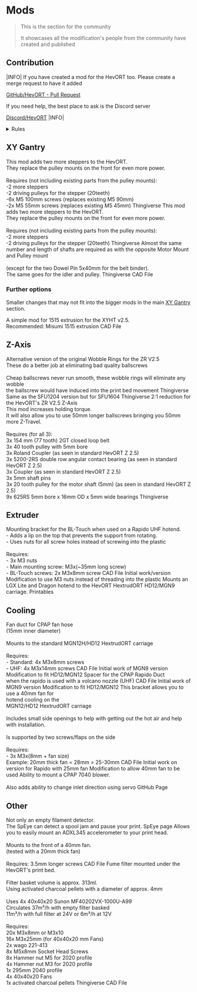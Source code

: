 # Mods

> This is the section for the community
>
> It showcases all the modification's people from the community have created and published

## Contribution

|INFO|
If you have created a mod for the HevORT too.
Please create a merge request to have it added

[GitHub/HevORT - Pull Request](https://github.com/MirageC79/HevORT/pulls)

If you need help, the best place to ask is the Discord server

[Discord/HevORT](https://discord.gg/nCYRQAZPWV)
|INFO|

<details>
<summary>Rules</summary>

<div class="mod-contribution-rules-container">

[contribution-rules](../../mod-contribution-rules.md ':include')

</div>
</details>

## XY Gantry

<grid>
  <item title="EvoMoto HD12 AWD" image="docs/assets/images/mods/evomoto_awd_hd12.png">
    <description slot="description">
      This mod adds two more steppers to the HevORT.
      <br>They replace the pulley mounts on the front for even more power.
      <br><br>Requires (not including existing parts from the pulley mounts):
      <br>-2 more steppers
      <br>-2 driving pulleys for the stepper (20teeth)
      <br>-6x M5 100mm screws (replaces existing M5 90mm)
      <br>-2x M5 55mm screws (replaces existing M5 45mm)
    </description>
    <buttons slot="buttons">
      <item-button url="https://www.thingiverse.com/thing:5171980">Thingiverse</item-button>
    </buttons>
    <credits slot="credits">
      <credit name="EvoMoto"/>
    </credits>
  </item>
  <item title="EvoMoto STD/HT AWD" image="docs/assets/images/mods/evomoto_awd_std-ht.png">
    <description slot="description">
      This mod adds two more steppers to the HevORT.
      <br>They replace the pulley mounts on the front for even more power.
      <br><br>Requires (not including existing parts from the pulley mounts):
      <br>-2 more steppers
      <br>-2 driving pulleys for the stepper (20teeth)
    </description>
    <buttons slot="buttons">
      <item-button url="https://www.thingiverse.com/thing:4815859">Thingiverse</item-button>
    </buttons>
    <credits slot="credits">
      <credit name="EvoMoto"/>
    </credits>
  </item>
  <item title="Hans Hanson HD12 AWD" image="docs/assets/images/mods/hans-hanson_awd_hd12.jpg">
    <description slot="description">
      Almost the same number and length of shafts are required as with the opposite Motor Mount and Pulley mount
      <br><br>(except for the two Dowel Pin 5x40mm for the belt binder).
      <br>The same goes for the idler and pulley.
    </description>
    <buttons slot="buttons">
      <item-button url="https://www.thingiverse.com/thing:4946002">Thingiverse</item-button>
      <item-button url="https://a360.co/3lwUEMv">CAD File</item-button>
    </buttons>
    <credits slot="credits">
      <credit name="Hans Hanson"/>
    </credits>
  </item>
</grid>

### Further options
Smaller changes that may not fit into the bigger mods in the main [XY Gantry](#xy-gantry) section.

<grid>
  <item title="XYHT v2.5 1515 extrusions" image="docs/assets/images/mods/rockzo_xyht_1515_extrusion_mod.png">
    <description slot="description">
      A simple mod for 1515 extrusion for the XYHT v2.5.
      <br>Recommended: Misumi 1515 extrusion
    </description>
    <buttons slot="buttons">
      <item-button url="files/Mods/rockzo_xyht_1515_extrusion_mod.step">CAD File</item-button>
    </buttons>
    <credits slot="credits">
      <credit name="Rockzo"/>
    </credits>
  </item>
</grid>

## Z-Axis

<grid>
  <item title="Wobble Rings for SFU1204" image="docs/assets/images/mods/evomoto_sfu1204_wobble_rings.jpg">
    <description slot="description">
      Alternative version of the original Wobble Rings for the ZR V2.5
      <br>These do a better job at eliminating bad quality ballscrews
      <br><br>Cheap ballscrews never run smooth, these wobble rings will eliminate any wobble
      <br>the ballscrew would have induced into the print bed movement
    </description>
    <buttons slot="buttons">
      <item-button url="https://www.thingiverse.com/thing:4781610">Thingiverse</item-button>
    </buttons>
    <credits slot="credits">
      <credit name="EvoMoto"/>
    </credits>
  </item>
  <item title="Wobble Rings for SFU1604" image="docs/assets/images/mods/evomoto_sfu1604_wobble_rings.png">
    <description slot="description">
      Same as the SFU1204 version but for SFU1604
    </description>
    <buttons slot="buttons">
      <item-button url="https://www.thingiverse.com/thing:4785945">Thingiverse</item-button>
    </buttons>
    <credits slot="credits">
      <credit name="EvoMoto"/>
    </credits>
  </item>
  <item title="Z-Axis 2:1 reduction" image="docs/assets/images/mods/m3nt8l_z-axis_reduction.jpg">
    <description slot="description">
      2:1 reduction for the HevORT's ZR V2.5 Z-Axis
      <br>This mod increases holding torque.
      <br>It will also allow you to use 50mm longer ballscrews bringing you 50mm more Z-Travel.
      <br><br>Requires (for all 3):
      <br>3x 154 mm (77 tooth) 2GT closed loop belt
      <br>3x 40 tooth pulley with 5mm bore
      <br>3x Roland Coupler (as seen in standard HevORT Z 2.5)
      <br>3x 5200-2RS double row angular contact bearing (as seen in standard HevORT Z 2.5)
      <br>3x Coupler (as seen in standard HevORT Z 2.5)
      <br>3x 5mm shaft pins
      <br>3x 20 tooth pulley for the motor shaft (5mm) (as seen in standard HevORT Z 2.5)
      <br>9x 625RS 5mm bore x 16mm OD x 5mm wide bearings
    </description>
    <buttons slot="buttons">
      <item-button url="https://www.thingiverse.com/thing:4880007">Thingiverse</item-button>
    </buttons>
    <credits slot="credits">
      <credit name="M3NT8L"/>
    </credits>
  </item>
</grid>


## Extruder

<grid>
  <item title="BL-Touch Rapido UHF Hotend bracket"
        image="https://hevort-mods.donnerplays.de/docs/assets/images/BL_Touch_Rapido_Hotend_UHF_Bracket.png">
    <description slot="description">
      Mounting bracket for the BL-Touch when used on a Rapido UHF hotend.
      <br>- Adds a lip on the top that prevents the support from rotating.
      <br>- Uses nuts for all screw holes instead of screwing into the plastic
      <br><br>Requires:
      <br>- 3x M3 nuts
      <br>- Main mounting screw: M3x(~35mm long screw)
      <br>- BL-Touch screws: 2x M3x8mm screw
    </description>
    <buttons slot="buttons">
      <item-button icon="fa fa-download"
                   url="https://hevort-mods.donnerplays.de/cad/BL_Touch_Rapido_Hotend_UHF_Bracket.step">CAD File
      </item-button>
    </buttons>
    <credits slot="credits">
      <credit name="MirageC">Initial work/version</credit>
      <credit name="DonnerPlays">Modification to use M3 nuts instead of threading into the plastic</credit>
    </credits>
  </item>
  <item title="LGX Lite HextrudORT Carriage Mount (HD12/MGN9)"
        image="docs/assets/images/mods/serbitar_lgx-lite_hextrudort_carriage.webp">
    <description slot="description">
      Mounts an LGX Lite and Dragon hotend to the HevORT HextrudORT HD12/MGN9 carriage.
    </description>
    <buttons slot="buttons">
      <item-button url="https://www.printables.com/de/model/151944-hevort-lgx-lite-hextrudort-carriage-mount-hd12mgn9">Printables</item-button>
    </buttons>
    <credits slot="credits">
      <credit name="Serbitar"/>
    </credits>
  </item>
</grid>

## Cooling

<grid>
  <item title="HD12/MGN12 CPAP Rapido Duct" image="https://hevort-mods.donnerplays.de/docs/assets/images/HD12_MGN12_Rapido_Duct.png">
    <description slot="description">
      Fan duct for CPAP fan hose
      <br>(15mm inner diameter)
      <br><br>Mounts to the standard MGN12H/HD12 HextrudORT carriage
      <br><br>Requires:
      <br>- Standard: 4x M3x8mm screws
      <br>- UHF: 4x M3x14mm screws
    </description>
    <buttons slot="buttons">
      <item-button icon="fa fa-download" url="https://hevort-mods.donnerplays.de/cad/HD12_MGN12_Rapido_Duct.step">CAD
        File
      </item-button>
    </buttons>
    <credits slot="credits">
      <credit name="MirageC">Initial work of MGN9 version</credit>
      <credit name="DonnerPlays">Modification to fit HD12/MGN12</credit>
    </credits>
  </item>
  <item title="HD12/MGN12H Rapido UHF Spacer"
        image="https://hevort-mods.donnerplays.de/docs/assets/images/HD12_MGN12_Rapido_UHF_Spacer.png">
    <description slot="description">
      Spacer for the CPAP Rapido Duct
      <br>when the rapido is used with a volcano nozzle (UHF)
    </description>
    <buttons slot="buttons">
      <item-button icon="fa fa-download" url="https://hevort-mods.donnerplays.de/cad/HD12_MGN12_Rapido_UHF_Spacer.step">
        CAD File
      </item-button>
    </buttons>
    <credits slot="credits">
      <credit name="MirageC">Initial work of MGN9 version</credit>
      <credit name="DonnerPlays">Modification to fit HD12/MGN12</credit>
    </credits>
  </item>
  <item title="HD12/MGN12 40mm fan mount (tested with Rapido hotend)"
        image="https://hevort-mods.donnerplays.de/docs/assets/images/MGN12_HD12_Rapido_Fan_Shroud_40mm.png">
    <description slot="description">
      This bracket allows you to use a 40mm fan for
      <br>hotend cooling on the
      <br>MGN12/HD12 HextrudORT carriage
      <br><br>Includes small side openings to help with getting out the hot air and help with installation.
      <br><br>Is supported by two screws/flaps on the side
      <br><br>Requires:
      <br>- 3x M3x(8mm + fan size)
      <br>Example: 20mm thick fan = 28mm = 25-30mm
    </description>
    <buttons slot="buttons">
      <item-button icon="fa fa-download"
                   url="https://hevort-mods.donnerplays.de/cad/MGN12_HD12_Rapido_Fan_Shroud_40mm.step">CAD File
      </item-button>
    </buttons>
    <credits slot="credits">
      <credit name="MirageC">Initial work on version for Rapido with 25mm fan</credit>
      <credit name="DonnerPlays">Modification to allow 40mm fan to be used</credit>
    </credits>
  </item>
  <item title="CPAP 7040 part cooling solution" image="https://hevort-mods.donnerplays.de/docs/assets/images/cpap_7040_solution/main.png">
    <description slot="description">
      Ability to mount a CPAP 7040 blower.
      <br><br>
      Also adds ability to change inlet direction using servo
    </description>
    <buttons slot="buttons">
      <item-button url="https://hevort-mods.donnerplays.de/#/pages/mods/cpap_7040_solution.md">GitHub Page</item-button>
    </buttons>
  </item>
</grid>

## Other

<grid>
  <item title="SpEye" image="docs/assets/images/mods/spy-eye/spy-eye-printed.jpg">
    <description slot="description">
      Not only an empty filament detector.
      <br>The SpEye can detect a spool jam and pause your print.
    </description>
    <buttons slot="buttons">
      <item-button url="#/pages/mods/spy-eye.md">SpEye page</item-button>
    </buttons>
    <credits slot="credits">
      <credit name="MirageC"/>
    </credits>
  </item>
  <item title="ADXL345 mounting bracket on 40mm fan"
        image="https://hevort-mods.donnerplays.de/docs/assets/images/ADXL345_40mm_Fan_Mount.png">
    <description slot="description">
      Allows you to easily mount an ADXL345 accelerometer to your print head.
      <br><br>Mounts to the front of a 40mm fan.
      <br>(tested with a 20mm thick fan)
      <br><br>Requires: 3.5mm longer screws
    </description>
    <buttons slot="buttons">
      <item-button icon="fa fa-download" url="https://hevort-mods.donnerplays.de/cad/ADXL345_40mm_Fan_Mount.step">CAD
        File
      </item-button>
    </buttons>
    <credits slot="credits">
      <credit name="DonnerPlays"/>
    </credits>
  </item>
  <item title="Hans Hanson FumesORT" image="docs/assets/images/mods/hans-hanson_fumes-ort.jpg">
    <description slot="description">
      Fume filter mounted under the HevORT's print bed.
      <br><br>Filter basket volume is approx. 313ml.
      <br>Using activated charcoal pellets with a diameter of approx. 4mm
      <br><br>Uses 4x 40x40x20 Sunon MF40202VX-1000U-A99
      <br>Circulates 37m³/h with empty filter basked
      <br>11m³/h with full filter at 24V or 6m³/h at 12V
      <br><br>Requires:
      <br>20x M3x8mm or M3x10
      <br>16x M3x25mm (for 40x40x20 mm Fans)
      <br>2x wago 221-413
      <br>8x M5x8mm Socket Head Screws
      <br>8x Hammer nut M5 for 2020 profile
      <br>4x Hammer nut M3 for 2020 profile
      <br>1x 295mm 2040 profile
      <br>4x 40x40x20 Fans
      <br>1x activated charcoal pellets
    </description>
    <buttons slot="buttons">
      <item-button url="https://www.thingiverse.com/thing:5197675">Thingiverse</item-button>
      <item-button url="https://a360.co/3lwUEMv">CAD File</item-button>
    </buttons>
    <credits slot="credits">
      <credit name="Hans Hanson"/>
    </credits>
  </item>
</grid>